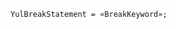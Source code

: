 <!-- This file is generated automatically by infrastructure scripts. Please don't edit by hand. -->

<!-- markdownlint-disable first-line-h1 -->

```{ .ebnf .slang-ebnf #YulBreakStatement }
YulBreakStatement = «BreakKeyword»;
```
